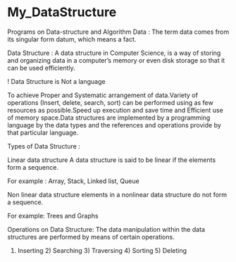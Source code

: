 # My_DataStructure
Programs on Data-structure and Algorithm 
Data : The term data comes from its singular form datum, 
which means a fact. 

Data Structure : 
                A data structure in Computer Science, is a way of storing and organizing data in a computer’s memory or even disk storage
so that it can be used efficiently.

! Data Structure is Not a language

To achieve Proper and Systematic arrangement of data.Variety of operations (Insert, delete, search, sort) can be performed using as few resources as possible.Speed up execution and save time and Efficient use of memory space.Data structures are implemented by a programming language by the data types and the references and operations provide by that particular language. 


Types of Data Structure : 

Linear data structure 
A data structure is said to be linear if the elements form a sequence.

For example : Array, Stack, Linked list, Queue 

Non linear data structure 
elements in a nonlinear data structure do not form a sequence. 

For example: Trees and Graphs 

Operations on Data Structure:
The data manipulation within the data structures are performed by means of certain operations. 
1) Inserting 2) Searching 3) Traversing  4) Sorting 5) Deleting
